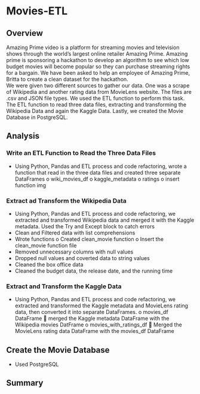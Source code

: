 # Movies-ETL
## Overview
 Amazing Prime video is a platform for streaming movies and television shows through the world’s largest online retailer Amazing Prime.  Amazing prime is sponsoring a hackathon to develop an algorithm to see which low budget movies will become popular so they can purchase streaming rights for a bargain. We have been asked to help an employee of Amazing Prime, Britta to create a clean dataset for the hackathon.   
We were given two different sources to gather our data. One was a scrape of Wikipedia and another rating data from MovieLens website. The files are .csv and JSON file types. 
We used the ETL function to perform this task. The ETL function to read three data files, extracting and transforming the Wikipedia Data and again the Kaggle Data. Lastly, we created the Movie Database in PostgreSQL. 

## Analysis
### Write an ETL Function to Read the Three Data Files
-	Using Python, Pandas and ETL process and code refactoring, wrote a function that read in the three data files and created three separate DataFrames
o	wiki_movies_df
o	kaggle_metadata
o	ratings 
o	insert function img



### Extract ad Transform the Wikipedia Data
-	Using Python, Pandas and ETL process and code refactoring, we extracted and transformed Wikipedia data and merged it with the Kaggle metadata. Used the Try and Except block to catch errors 
-	Clean and Filtered data with list comprehensions
-	Wrote functions 
o	Created clean_movie function
o	Insert the clean_movie function file
-	Removed unnecessary columns with null values
-	Dropped null values and coverted data to string values
-	Cleaned the box office data
-	Cleaned the budget data, the release date, and the running time 

### Extract and Transform the Kaggle Data
-	Using Python, Pandas and ETL process and code refactoring, we extracted and transformed the Kaggle metadata and MovieLens rating data, then converted it into separate DataFrames. 
o	movies_df DataFrame
	merged the Kaggle metadata DataFrame with the Wikipedia movies DatFrame
o	movies_with_ratings_df 
	Merged the MovieLens rating data DataFrame with the movies_df DataFrame 
## Create the Movie Database 
-	Used PostgreSQL

## Summary
